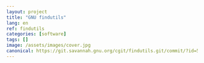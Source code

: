 ```yaml
---
layout: project
title: "GNU findutils"
lang: en
ref: findutils
categories: [software]
tags: []
image: /assets/images/cover.jpg
canonical: https://git.savannah.gnu.org/cgit/findutils.git/commit/?id=54723137491054781667e56533e2e0eb5186964b
---
```

